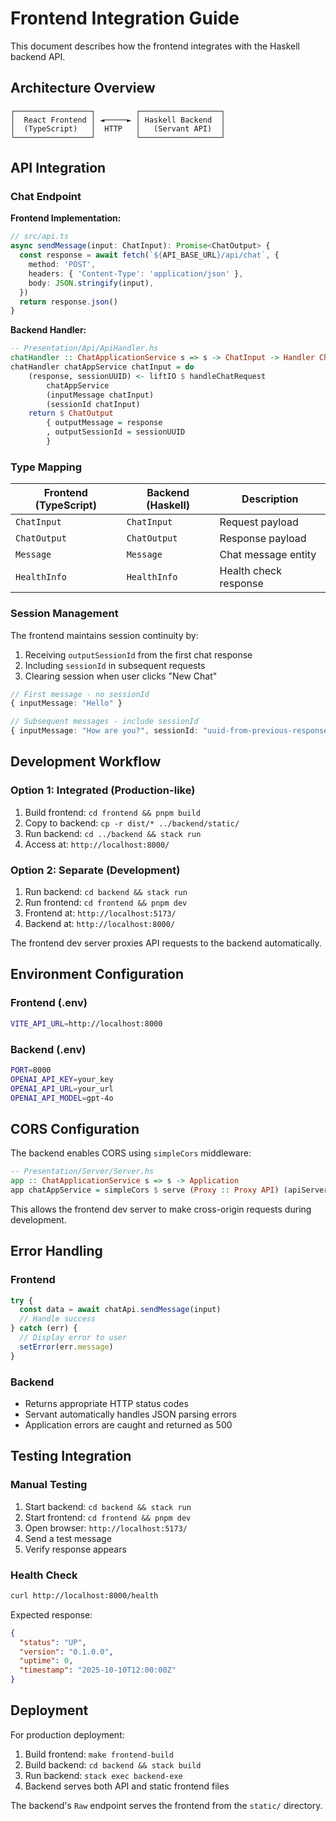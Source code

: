 # Frontend Integration Guide

This document describes how the frontend integrates with the Haskell backend API.

## Architecture Overview

```
┌─────────────────┐         ┌──────────────────┐
│  React Frontend │ ◄─────► │ Haskell Backend  │
│  (TypeScript)   │  HTTP   │   (Servant API)  │
└─────────────────┘         └──────────────────┘
```

## API Integration

### Chat Endpoint

**Frontend Implementation:**
```typescript
// src/api.ts
async sendMessage(input: ChatInput): Promise<ChatOutput> {
  const response = await fetch(`${API_BASE_URL}/api/chat`, {
    method: 'POST',
    headers: { 'Content-Type': 'application/json' },
    body: JSON.stringify(input),
  })
  return response.json()
}
```

**Backend Handler:**
```haskell
-- Presentation/Api/ApiHandler.hs
chatHandler :: ChatApplicationService s => s -> ChatInput -> Handler ChatOutput
chatHandler chatAppService chatInput = do
    (response, sessionUUID) <- liftIO $ handleChatRequest
        chatAppService
        (inputMessage chatInput)
        (sessionId chatInput)
    return $ ChatOutput
        { outputMessage = response
        , outputSessionId = sessionUUID
        }
```

### Type Mapping

| Frontend (TypeScript) | Backend (Haskell) | Description |
|----------------------|-------------------|-------------|
| `ChatInput` | `ChatInput` | Request payload |
| `ChatOutput` | `ChatOutput` | Response payload |
| `Message` | `Message` | Chat message entity |
| `HealthInfo` | `HealthInfo` | Health check response |

### Session Management

The frontend maintains session continuity by:
1. Receiving `outputSessionId` from the first chat response
2. Including `sessionId` in subsequent requests
3. Clearing session when user clicks "New Chat"

```typescript
// First message - no sessionId
{ inputMessage: "Hello" }

// Subsequent messages - include sessionId
{ inputMessage: "How are you?", sessionId: "uuid-from-previous-response" }
```

## Development Workflow

### Option 1: Integrated (Production-like)

1. Build frontend: `cd frontend && pnpm build`
2. Copy to backend: `cp -r dist/* ../backend/static/`
3. Run backend: `cd ../backend && stack run`
4. Access at: `http://localhost:8000/`

### Option 2: Separate (Development)

1. Run backend: `cd backend && stack run`
2. Run frontend: `cd frontend && pnpm dev`
3. Frontend at: `http://localhost:5173/`
4. Backend at: `http://localhost:8000/`

The frontend dev server proxies API requests to the backend automatically.

## Environment Configuration

### Frontend (.env)
```bash
VITE_API_URL=http://localhost:8000
```

### Backend (.env)
```bash
PORT=8000
OPENAI_API_KEY=your_key
OPENAI_API_URL=your_url
OPENAI_API_MODEL=gpt-4o
```

## CORS Configuration

The backend enables CORS using `simpleCors` middleware:

```haskell
-- Presentation/Server/Server.hs
app :: ChatApplicationService s => s -> Application
app chatAppService = simpleCors $ serve (Proxy :: Proxy API) (apiServer chatAppService)
```

This allows the frontend dev server to make cross-origin requests during development.

## Error Handling

### Frontend
```typescript
try {
  const data = await chatApi.sendMessage(input)
  // Handle success
} catch (err) {
  // Display error to user
  setError(err.message)
}
```

### Backend
- Returns appropriate HTTP status codes
- Servant automatically handles JSON parsing errors
- Application errors are caught and returned as 500

## Testing Integration

### Manual Testing
1. Start backend: `cd backend && stack run`
2. Start frontend: `cd frontend && pnpm dev`
3. Open browser: `http://localhost:5173/`
4. Send a test message
5. Verify response appears

### Health Check
```bash
curl http://localhost:8000/health
```

Expected response:
```json
{
  "status": "UP",
  "version": "0.1.0.0",
  "uptime": 0,
  "timestamp": "2025-10-10T12:00:00Z"
}
```

## Deployment

For production deployment:

1. Build frontend: `make frontend-build`
2. Build backend: `cd backend && stack build`
3. Run backend: `stack exec backend-exe`
4. Backend serves both API and static frontend files

The backend's `Raw` endpoint serves the frontend from the `static/` directory.
